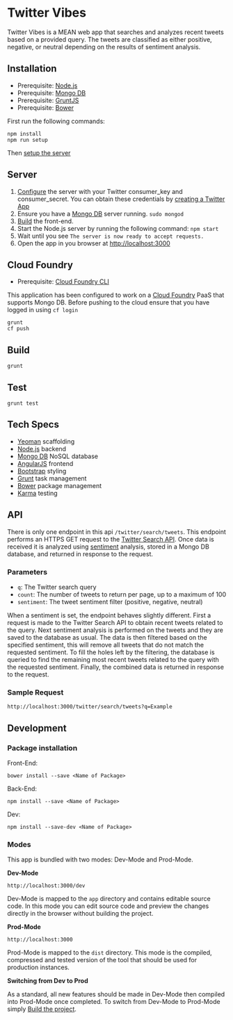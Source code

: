 # Twitter Vibes 

Twitter Vibes is a MEAN web app that searches and analyzes recent tweets based on a provided query. The tweets are classified as either positive, negative, or neutral depending on the results of sentiment analysis.


## Installation

* Prerequisite: [Node.js](https://nodejs.org/en/) 
* Prerequisite: [Mongo DB](https://docs.mongodb.org/manual/installation/) 
* Prerequisite: [GruntJS](http://gruntjs.com/getting-started) 
* Prerequisite: [Bower](http://bower.io/#install-bower)  

First run the following commands:

```
npm install 
npm run setup
```

Then [setup the server](https://github.com/maxcarter/TwitterVibes#server)

## Server

1. [Configure](https://github.com/maxcarter/TwitterVibes/blob/master/server/config.js) the server with your Twitter consumer_key and consumer_secret. You can obtain these credentials by [creating a Twitter App](https://apps.twitter.com/)
2. Ensure you have a [Mongo DB](https://docs.mongodb.org/manual/installation/) server running. `sudo mongod`
3. [Build](https://github.com/maxcarter/TwitterVibes#build) the front-end.
4. Start the Node.js server by running the following command: `npm start`
5. Wait until you see `The server is now ready to accept requests.`
6. Open the app in you browser at [http://localhost:3000](http://localhost:3000)

## Cloud Foundry

* Prerequisite: [Cloud Foundry CLI](https://github.com/cloudfoundry/cli)

This application has been configured to work on a [Cloud Foundry](https://www.cloudfoundry.org/) PaaS that supports Mongo DB. Before pushing to the cloud ensure that you have logged in using `cf login`

```
grunt
cf push
```

## Build

```
grunt
```

## Test

```
grunt test
```

## Tech Specs

* [Yeoman](http://yeoman.io/) scaffolding
* [Node.js](https://nodejs.org/en/) backend
* [Mongo DB](https://www.mongodb.org/) NoSQL database
* [AngularJS](https://angularjs.org/) frontend
* [Bootstrap](http://getbootstrap.com/) styling
* [Grunt](http://gruntjs.com/) task management 
* [Bower](http://bower.io/) package management
* [Karma](https://karma-runner.github.io/0.13/index.html) testing

## API

There is only one endpoint in this api `/twitter/search/tweets`. This endpoint performs an HTTPS GET request to the [Twitter Search API](https://dev.twitter.com/rest/reference/get/search/tweets). Once data is received it is analyzed using [sentiment](https://github.com/thisandagain/sentiment) analysis, stored in a Mongo DB database, and returned in response to the request.

### Parameters
* `q`: The Twitter search query
* `count`: The number of tweets to return per page, up to a maximum of 100
* `sentiment`: The tweet sentiment filter (positive, negative, neutral)

When a sentiment is set, the endpoint behaves slightly different. First a request is made to the Twitter Search API to obtain recent tweets related to the query. Next sentiment analysis is performed on the tweets and they are saved to the database as usual. The data is then filtered based on the specified sentiment, this will remove all tweets that do not match the requested sentiment. To fill the holes left by the filtering, the database is queried to find the remaining most recent tweets related to the query with the requested sentiment. Finally, the combined data is returned in response to the request.

### Sample Request
```
http://localhost:3000/twitter/search/tweets?q=Example
```

## Development

### Package installation

Front-End: 

```
bower install --save <Name of Package>
```

Back-End:


```
npm install --save <Name of Package>
```

Dev:


```
npm install --save-dev <Name of Package>
```

### Modes

This app is bundled with two modes: Dev-Mode and Prod-Mode. 

**Dev-Mode**


`http://localhost:3000/dev`


Dev-Mode is mapped to the `app` directory and contains editable source code. In this mode you can edit source code and preview the changes directly in the browser without building the project.


**Prod-Mode**


`http://localhost:3000`


Prod-Mode is mapped to the `dist` directory. This mode is the compiled, compressed and tested version of the tool that should be used for production instances. 


**Switching from Dev to Prod**

As a standard, all new features should be made in Dev-Mode then compiled into Prod-Mode once completed. To switch from Dev-Mode to Prod-Mode simply [Build the project](https://github.com/maxcarter/TwitterVibes#build).






